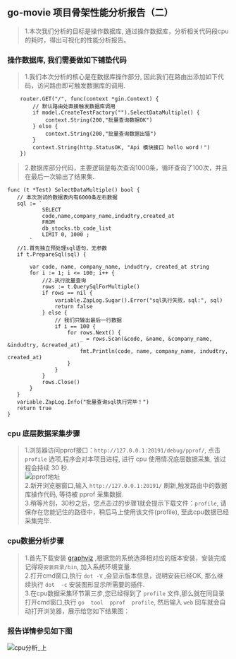 ##    go-movie 项目骨架性能分析报告（二） 
> 1.本次我们分析的目标是操作数据库, 通过操作数据库，分析相关代码段cpu的耗时，得出可视化的性能分析报告。   


###  操作数据库, 我们需要做如下铺垫代码  
>   1.我们本次分析的核心是在数据库操作部分, 因此我们在路由出添加如下代码，访问路由即可触发数据库的调用.  
```code 
	router.GET("/", func(context *gin.Context) {
        // 默认路由处直接触发数据库调用
		if model.CreateTestFactory("").SelectDataMultiple() {
			context.String(200,"批量查询数据OK")
		} else {
			context.String(200,"批量查询数据出错")
		}
		context.String(http.StatusOK, "Api 模块接口 hello word！")
	})
```   

>   2.数据库部分代码，主要逻辑是每次查询1000条，循环查询了100次，并且在最后一次输出了结果集.  
 ```code 
func (t *Test) SelectDataMultiple() bool {
    // 本次测试的数据表内有6000条左右数据 
	sql := `
			SELECT
			code,name,company_name,indudtry,created_at 
			FROM
			db_stocks.tb_code_list 
			LIMIT 0, 1000 ;
		`
	//1.首先独立预处理sql语句，无参数
	if t.PrepareSql(sql) {
	
		var code, name, company_name, indudtry, created_at string
		for i := 1; i <= 100; i++ {
			//2.执行批量查询
			rows := t.QuerySqlForMultiple()
			if rows == nil {
				variable.ZapLog.Sugar().Error("sql执行失败，sql:", sql)
				return false
			} else {
				// 我们只输出最后一行数据
				if i == 100 {
					for rows.Next() {
						_ = rows.Scan(&code, &name, &company_name, &indudtry, &created_at)
						fmt.Println(code, name, company_name, indudtry, created_at)
					}
				}
			}
			rows.Close()
		}
	}
	variable.ZapLog.Info("批量查询sql执行完毕！")
	return true
}
 ```  
###  cpu 底层数据采集步骤  
>   1.浏览器访问pprof接口：`http://127.0.0.1:20191/debug/pprof/`, 点击 `profile` 选项,程序会对本项目进程, 进行 cpu 使用情况底层数据采集, 该过程会持续 30 秒.     
![pprof地址](https://www.ginskeleton.com/images/pprof_menue.jpg)   
>   2.新开浏览器窗口,输入 `http://127.0.0.1:20191/` 刷新,触发路由中的数据库操作代码, 等待被 pprof 采集数据.      
>   3.稍等片刻，30秒之后，您点击过的步骤1就会提示下载文件：`profile`, 请保存在您能记住的路径中，稍后马上使用该文件(profile), 至此cpu数据已经采集完毕.         

###  cpu数据分析步骤   
>  1.首先下载安装 [graphviz](https://www.graphviz.org/download/) ,根据您的系统选择相对应的版本安装，安装完成记得将`安装目录/bin`, 加入系统环境变量.  
>  2.打开cmd窗口,执行 `dot -V` ,会显示版本信息，说明安装已经OK, 那么继续执行 `dot  -c` 安装图形显示所需要的插件.   
>  3.在cpu数据采集环节第三步,您已经得到了 `profile` 文件,那么就在同目录打开cmd窗口,执行 `go  tool  pprof  profile`, 然后输入 `web` 回车就会自动打开浏览器，展示给您如下结果图：     

###  报告详情参见如下图  
![cpu分析_上](https://www.ginskeleton.com/images/cpu_sql.png)  
